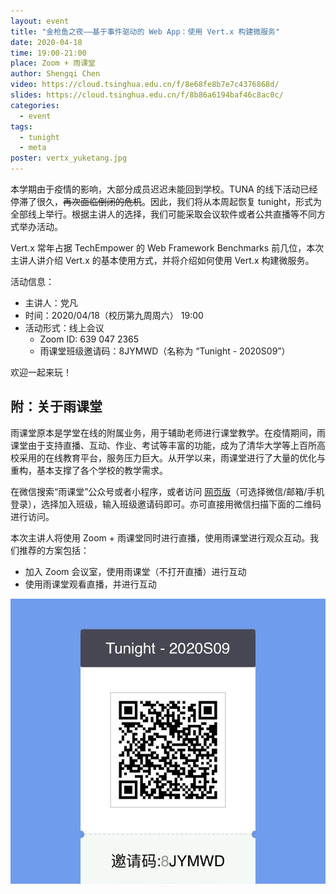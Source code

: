 ```yaml
---
layout: event
title: "金枪鱼之夜——基于事件驱动的 Web App：使用 Vert.x 构建微服务"
date: 2020-04-18
time: 19:00-21:00
place: Zoom + 雨课堂
author: Shengqi Chen
video: https://cloud.tsinghua.edu.cn/f/8e68fe8b7e7c4376868d/
slides: https://cloud.tsinghua.edu.cn/f/8b86a6194baf46c8ac0c/
categories:
  - event
tags:
  - tunight
  - meta
poster: vertx_yuketang.jpg
---
```


本学期由于疫情的影响，大部分成员迟迟未能回到学校。TUNA 的线下活动已经停滞了很久，<del>再次面临倒闭的危机</del>。因此，我们将从本周起恢复 tunight，形式为全部线上举行。根据主讲人的选择，我们可能采取会议软件或者公共直播等不同方式举办活动。

Vert.x 常年占据 TechEmpower 的 Web Framework Benchmarks 前几位，本次主讲人讲介绍 Vert.x 的基本使用方式，并将介绍如何使用 Vert.x 构建微服务。

<!--more-->

活动信息：

* 主讲人：党凡
* 时间：2020/04/18（校历第九周周六） 19:00
* 活动形式：线上会议
  * Zoom ID: 639 047 2365
  * 雨课堂班级邀请码：8JYMWD（名称为 “Tunight - 2020S09”）

欢迎一起来玩！

## 附：关于雨课堂

雨课堂原本是学堂在线的附属业务，用于辅助老师进行课堂教学。在疫情期间，雨课堂由于支持直播、互动、作业、考试等丰富的功能，成为了清华大学等上百所高校采用的在线教育平台，服务压力巨大。从开学以来，雨课堂进行了大量的优化与重构，基本支撑了各个学校的教学需求。

在微信搜索“雨课堂”公众号或者小程序，或者访问 [网页版](https://yuketang.cn)（可选择微信/邮箱/手机登录），选择加入班级，输入班级邀请码即可。亦可直接用微信扫描下面的二维码进行访问。

本次主讲人将使用 Zoom + 雨课堂同时进行直播，使用雨课堂进行观众互动。我们推荐的方案包括：

* 加入 Zoom 会议室，使用雨课堂（不打开直播）进行互动
* 使用雨课堂观看直播，并进行互动

![雨课堂二维码](/assets/img/events/vertx_yuketang.jpg)
